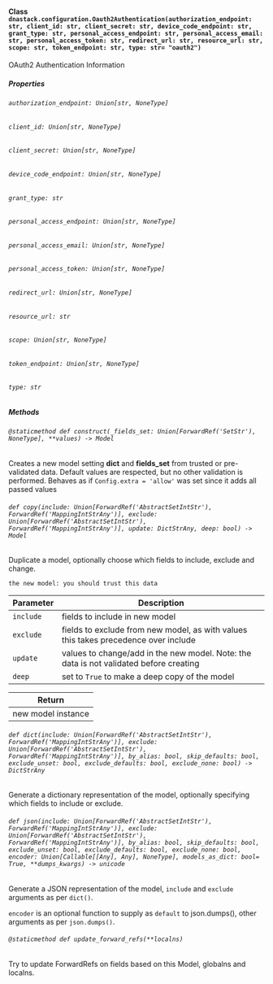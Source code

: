 #### Class `dnastack.configuration.Oauth2Authentication(authorization_endpoint: str, client_id: str, client_secret: str, device_code_endpoint: str, grant_type: str, personal_access_endpoint: str, personal_access_email: str, personal_access_token: str, redirect_url: str, resource_url: str, scope: str, token_endpoint: str, type: str= "oauth2")`
OAuth2 Authentication Information
##### Properties
###### `authorization_endpoint: Union[str, NoneType]`

###### `client_id: Union[str, NoneType]`

###### `client_secret: Union[str, NoneType]`

###### `device_code_endpoint: Union[str, NoneType]`

###### `grant_type: str`

###### `personal_access_endpoint: Union[str, NoneType]`

###### `personal_access_email: Union[str, NoneType]`

###### `personal_access_token: Union[str, NoneType]`

###### `redirect_url: Union[str, NoneType]`

###### `resource_url: str`

###### `scope: Union[str, NoneType]`

###### `token_endpoint: Union[str, NoneType]`

###### `type: str`

##### Methods
###### `@staticmethod def construct(_fields_set: Union[ForwardRef('SetStr'), NoneType], **values) -> Model`
Creates a new model setting __dict__ and __fields_set__ from trusted or pre-validated data.
Default values are respected, but no other validation is performed.
Behaves as if `Config.extra = 'allow'` was set since it adds all passed values
###### `def copy(include: Union[ForwardRef('AbstractSetIntStr'), ForwardRef('MappingIntStrAny')], exclude: Union[ForwardRef('AbstractSetIntStr'), ForwardRef('MappingIntStrAny')], update: DictStrAny, deep: bool) -> Model`
Duplicate a model, optionally choose which fields to include, exclude and change.

    the new model: you should trust this data

| Parameter | Description |
| --- | --- |
| `include` | fields to include in new model |
| `exclude` | fields to exclude from new model, as with values this takes precedence over include |
| `update` | values to change/add in the new model. Note: the data is not validated before creating |
| `deep` | set to `True` to make a deep copy of the model |

| Return |
| --- |
| new model instance |
###### `def dict(include: Union[ForwardRef('AbstractSetIntStr'), ForwardRef('MappingIntStrAny')], exclude: Union[ForwardRef('AbstractSetIntStr'), ForwardRef('MappingIntStrAny')], by_alias: bool, skip_defaults: bool, exclude_unset: bool, exclude_defaults: bool, exclude_none: bool) -> DictStrAny`
Generate a dictionary representation of the model, optionally specifying which fields to include or exclude.
###### `def json(include: Union[ForwardRef('AbstractSetIntStr'), ForwardRef('MappingIntStrAny')], exclude: Union[ForwardRef('AbstractSetIntStr'), ForwardRef('MappingIntStrAny')], by_alias: bool, skip_defaults: bool, exclude_unset: bool, exclude_defaults: bool, exclude_none: bool, encoder: Union[Callable[[Any], Any], NoneType], models_as_dict: bool= True, **dumps_kwargs) -> unicode`
Generate a JSON representation of the model, `include` and `exclude` arguments as per `dict()`.

`encoder` is an optional function to supply as `default` to json.dumps(), other arguments as per `json.dumps()`.
###### `@staticmethod def update_forward_refs(**localns)`
Try to update ForwardRefs on fields based on this Model, globalns and localns.